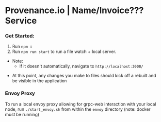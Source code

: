 # Provenance.io | Name/Invoice??? Service

### Get Started:

1) Run `npm i`
2) Run `npm run start` to run a file watch + local server.
  - Note:
    - If it doesn't automatically, navigate to `http://localhost:3000/`

* At this point, any changes you make to files should kick off a rebuilt and be visible in the application

### Envoy Proxy
To run a local envoy proxy allowing for grpc-web interaction with your local node, run `./start_envoy.sh` from within the `envoy` directory (note: docker must be running)
